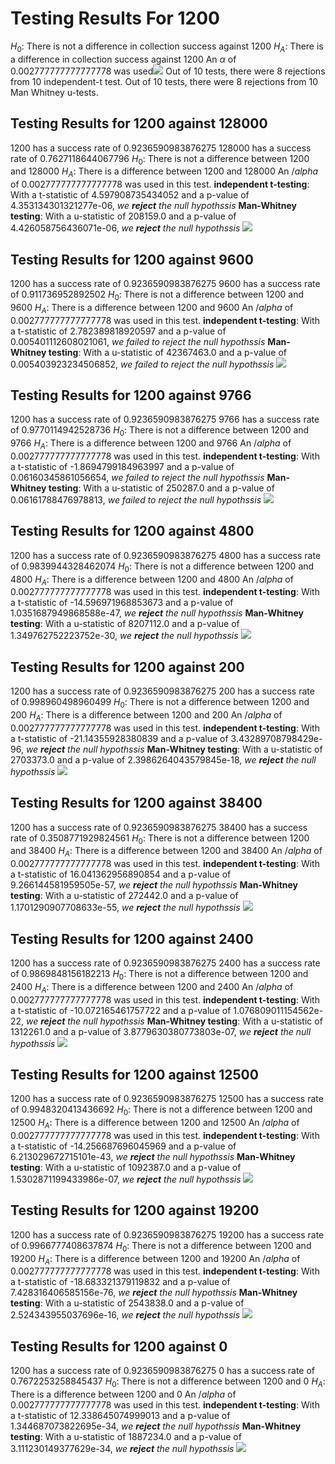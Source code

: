 # Testing Results For 1200 
$H_{0}$: There is not a difference in collection success against 1200 
$H_{A}$: There is a difference in collection success against 1200
An $\alpha$ of 0.002777777777777778 was used![](images/1200_against_all_SignalRate.png) 
Out of 10 tests, there were 8 rejections from 10 independent-t test.
Out of 10 tests, there were 8 rejections from 10 Man Whitney u-tests.
## Testing Results for 1200 against 128000 
1200 has a success rate of 0.9236590983876275
128000 has a success rate of 0.7627118644067796
$H_{0}$: There is not a difference between 1200 and 128000
$H_{A}$: There is a difference between 1200 and 128000
An $/alpha$ of 0.002777777777777778 was used in this test.
__independent t-testing__: With a t-statistic of 4.597908735434052 and a p-value of 4.353134301321277e-06, _we **reject** the null hypothssis_
__Man-Whitney testing__: With a u-statistic of 208159.0 and a p-value of 4.426058756436071e-06, _we **reject** the null hypothssis_
![](images/1200_against_128000.png) 
## Testing Results for 1200 against 9600 
1200 has a success rate of 0.9236590983876275
9600 has a success rate of 0.911736952892502
$H_{0}$: There is not a difference between 1200 and 9600
$H_{A}$: There is a difference between 1200 and 9600
An $/alpha$ of 0.002777777777777778 was used in this test.
__independent t-testing__: With a t-statistic of 2.782389818920597 and a p-value of 0.005401112608021061, _we failed to reject the null hypothssis_
__Man-Whitney testing__: With a u-statistic of 42367463.0 and a p-value of 0.005403923234506852, _we failed to reject the null hypothssis_
![](images/1200_against_9600.png) 
## Testing Results for 1200 against 9766 
1200 has a success rate of 0.9236590983876275
9766 has a success rate of 0.9770114942528736
$H_{0}$: There is not a difference between 1200 and 9766
$H_{A}$: There is a difference between 1200 and 9766
An $/alpha$ of 0.002777777777777778 was used in this test.
__independent t-testing__: With a t-statistic of -1.8694799184963997 and a p-value of 0.06160345861056654, _we failed to reject the null hypothssis_
__Man-Whitney testing__: With a u-statistic of 250287.0 and a p-value of 0.06161788476978813, _we failed to reject the null hypothssis_
![](images/1200_against_9766.png) 
## Testing Results for 1200 against 4800 
1200 has a success rate of 0.9236590983876275
4800 has a success rate of 0.9839944328462074
$H_{0}$: There is not a difference between 1200 and 4800
$H_{A}$: There is a difference between 1200 and 4800
An $/alpha$ of 0.002777777777777778 was used in this test.
__independent t-testing__: With a t-statistic of -14.596971968853673 and a p-value of 1.0351687949868588e-47, _we **reject** the null hypothssis_
__Man-Whitney testing__: With a u-statistic of 8207112.0 and a p-value of 1.349762752223752e-30, _we **reject** the null hypothssis_
![](images/1200_against_4800.png) 
## Testing Results for 1200 against 200 
1200 has a success rate of 0.9236590983876275
200 has a success rate of 0.998960498960499
$H_{0}$: There is not a difference between 1200 and 200
$H_{A}$: There is a difference between 1200 and 200
An $/alpha$ of 0.002777777777777778 was used in this test.
__independent t-testing__: With a t-statistic of -21.14355928380839 and a p-value of 3.43289708798429e-96, _we **reject** the null hypothssis_
__Man-Whitney testing__: With a u-statistic of 2703373.0 and a p-value of 2.3986264043579845e-18, _we **reject** the null hypothssis_
![](images/1200_against_200.png) 
## Testing Results for 1200 against 38400 
1200 has a success rate of 0.9236590983876275
38400 has a success rate of 0.3508771929824561
$H_{0}$: There is not a difference between 1200 and 38400
$H_{A}$: There is a difference between 1200 and 38400
An $/alpha$ of 0.002777777777777778 was used in this test.
__independent t-testing__: With a t-statistic of 16.041362956890854 and a p-value of 9.266144581959505e-57, _we **reject** the null hypothssis_
__Man-Whitney testing__: With a u-statistic of 272442.0 and a p-value of 1.1701290907708633e-55, _we **reject** the null hypothssis_
![](images/1200_against_38400.png) 
## Testing Results for 1200 against 2400 
1200 has a success rate of 0.9236590983876275
2400 has a success rate of 0.9869848156182213
$H_{0}$: There is not a difference between 1200 and 2400
$H_{A}$: There is a difference between 1200 and 2400
An $/alpha$ of 0.002777777777777778 was used in this test.
__independent t-testing__: With a t-statistic of -10.072165461757722 and a p-value of 1.076809011154562e-22, _we **reject** the null hypothssis_
__Man-Whitney testing__: With a u-statistic of 1312261.0 and a p-value of 3.8779630380773803e-07, _we **reject** the null hypothssis_
![](images/1200_against_2400.png) 
## Testing Results for 1200 against 12500 
1200 has a success rate of 0.9236590983876275
12500 has a success rate of 0.9948320413436692
$H_{0}$: There is not a difference between 1200 and 12500
$H_{A}$: There is a difference between 1200 and 12500
An $/alpha$ of 0.002777777777777778 was used in this test.
__independent t-testing__: With a t-statistic of -14.256687696045969 and a p-value of 6.213029672715101e-43, _we **reject** the null hypothssis_
__Man-Whitney testing__: With a u-statistic of 1092387.0 and a p-value of 1.5302871199433986e-07, _we **reject** the null hypothssis_
![](images/1200_against_12500.png) 
## Testing Results for 1200 against 19200 
1200 has a success rate of 0.9236590983876275
19200 has a success rate of 0.9966777408637874
$H_{0}$: There is not a difference between 1200 and 19200
$H_{A}$: There is a difference between 1200 and 19200
An $/alpha$ of 0.002777777777777778 was used in this test.
__independent t-testing__: With a t-statistic of -18.683321379119832 and a p-value of 7.428316406585156e-76, _we **reject** the null hypothssis_
__Man-Whitney testing__: With a u-statistic of 2543838.0 and a p-value of 2.524343955037696e-16, _we **reject** the null hypothssis_
![](images/1200_against_19200.png) 
## Testing Results for 1200 against 0 
1200 has a success rate of 0.9236590983876275
0 has a success rate of 0.7672253258845437
$H_{0}$: There is not a difference between 1200 and 0
$H_{A}$: There is a difference between 1200 and 0
An $/alpha$ of 0.002777777777777778 was used in this test.
__independent t-testing__: With a t-statistic of 12.338645074999013 and a p-value of 1.344687073822695e-34, _we **reject** the null hypothssis_
__Man-Whitney testing__: With a u-statistic of 1887234.0 and a p-value of 3.111230149377629e-34, _we **reject** the null hypothssis_
![](images/1200_against_0.png) 
